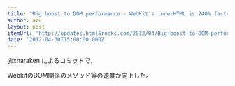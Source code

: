 ```yaml
---
title: "Big boost to DOM performance - WebKit's innerHTML is 240% faster - HTML5Rocks Updates"
author: azu
layout: post
itemUrl: 'http://updates.html5rocks.com/2012/04/Big-boost-to-DOM-performance---WebKit-s-innerHTML-is-240-faster'
date: '2012-04-30T15:00:00.000Z'
---
```

@xharaken によるコミットで、

WebkitのDOM関係のメソッド等の速度が向上した。


